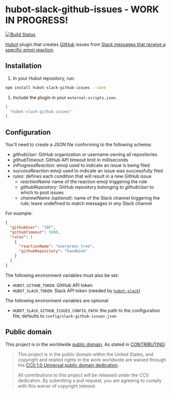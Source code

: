 # hubot-slack-github-issues - WORK IN PROGRESS!

[![Build Status](https://travis-ci.org/18F/hubot-slack-github-issues.svg?branch=master)](https://travis-ci.org/18F/hubot-slack-github-issues)

[Hubot](https://hubot.github.com/) plugin that creates
[GitHub](https://github.com/) issues from
[Slack messages that receive a specific emoji
reaction](https://api.slack.com/events/reaction_added).

## Installation

1. In your Hubot repository, run:

```bash
npm install hubot-slack-github-issues --save
```

1. Include the plugin in your `external-scripts.json`.

```json
[
  "hubot-slack-github-issues"
]
```

## Configuration

You'll need to create a JSON file conforming to the following schema:

* *githubUser*: GitHub organization or username owning all repositories
* *githubTimeout*: GitHub API timeout limit in milliseconds
* *inProgressReaction*: emoji used to indicate an issue is being filed
* *successReaction* emoji used to indicate an issue was successfully filed
* *rules*: defines each condition that will result in a new GitHub issue
  * *reactionName* name of the reaction emoji triggering the rule
  * *githubRepository*: GitHub repository belonging to *githubUser* to which
    to post issues
  * *channelName (optional)*: name of the Slack channel triggering the rule;
    leave undefined to match messages in _any_ Slack channel

For example:

```json
{
  "githubUser": "18F",
  "githubTimeout": 5000,
  "rules": [
    {
      "reactionName": "evergreen_tree",
      "githubRepository": "handbook"
    }
  ]
}
```

The following environment variables must also be set:

* `HUBOT_GITHUB_TOKEN`: GitHub API token
* `HUBOT_SLACK_TOKEN`: Slack API token (needed by
  [`hubot-slack`](https://www.npmjs.com/package/hubot-slack))

The following environment variables are optional:
* `HUBOT_SLACK_GITHUB_ISSUES_CONFIG_PATH`: the path to the configuration file;
  defaults to `config/slack-github-issues.json`

## Public domain

This project is in the worldwide [public domain](LICENSE.md). As stated in
[CONTRIBUTING](CONTRIBUTING.md):

> This project is in the public domain within the United States, and copyright
> and related rights in the work worldwide are waived through the
> [CC0 1.0 Universal public domain dedication](https://creativecommons.org/publicdomain/zero/1.0/).
>
> All contributions to this project will be released under the CC0 dedication.
> By submitting a pull request, you are agreeing to comply with this waiver of
> copyright interest.
